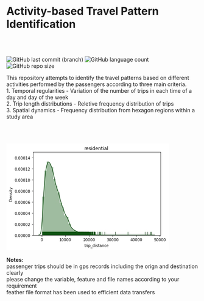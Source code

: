 # Activity-based Travel Pattern Identification 

<br/>
<br/>

![GitHub last commit (branch)](https://img.shields.io/github/last-commit/dineth33/Travel-pattern-analysis/master)
![GitHub language count](https://img.shields.io/github/languages/count/dineth33/Travel-pattern-analysis)
![GitHub repo size](https://img.shields.io/github/repo-size/dineth33/Travel-pattern-analysis)


This repository attempts to identify the travel patterns based on different activities performed by the passengers according to three main criteria. </br> 
        1. Temporal regularities  - Variation of the number of trips in each time of a day and day of the week </br>
        2. Trip length distributions  - Reletive frequency distribution of trips </br>
        3. Spatial dynamics - Frequency distribution from hexagon regions within a study area </br> 
 
<br/> 
<br/>
        

![Trip length](https://github.com/dineth33/Travel-pattern-analysis/blob/master/trip%20length%20distributions/residential_trip_lengths.jpg)
        
<b> Notes: </b> </br> 
passenger trips should be in gps records including the orign and destination clearly </br> 
please change the variable, feature and  file names according to your requirement  </br> 
feather file format has been used to efficient data transfers 

